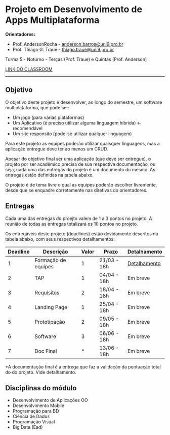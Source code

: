 # Projeto em Desenvolvimento de Apps Multiplataforma

**Orientadores:**

- Prof. AndersonRocha - anderson.barros@uni9.pro.br
- Prof. Thiago G. Traue - thiago.traue@uni9.pro.br

Turma 5 - Noturno - Terças (Prof. Traue) e Quintas (Prof. Anderson)

[LINK DO CLASSROOM](https://classroom.google.com/c/NTkzODczOTQ4ODg0?cjc=qu57mta)

***

## Objetivo

O objetivo deste projeto é desenvolver, ao longo do semestre, um software multiplataforma, que pode ser:

- Um jogo (para várias plataformas)
- Um Aplicativo (é preciso utilizar alguma linguagem híbrida) <- recomendável
- Um site responsito (pode-se utilizar qualquer linguagem)

Para este projeto as equipes poderão utilizar quaisquer linguagens, mas a aplicação entregue deve ter ao menos um CRUD.

Apesar do objetivo final ser uma aplicação (que deve ser entregue), o projeto por ser acadêmico precisa de sua respectiva documentação, ou seja, cada uma das entregas do projeto é um documento do mesmo. As entregas estão definidas na tabela abaixo.

O projeto é de tema livre o qual as equipes poderão escolher livremente, desde que se enquadre corretamente nas diretivas do orientadores.

## Entregas

Cada uma das entregas do proejto valem de 1 a 3 pontos no projeto. A reunião de todas as entregas totalizará os 10 pontos no projeto.

Os entregáveis deste projeto (deadlines) estão devidamente descritos na tabela abaixo, com seus respectivos detalhamentos:

| Deadline | Descrição           | Valor | Prazo       | Detalhamento |
|----------|---------------------|-------|-------------|--------------|
| 1        | Formação de equipes | 1     | 21/03 - 18h | [Detalhamento](https://docs.google.com/document/d/1NHa2U_pusD-dLKR5ILqq1tdlrHMfC20GRO-Zj5Bt6Ww/) |
| 2        | TAP                 | 1     | 04/04 - 18h | Em breve     |
| 3        | Requisitos          | 2     | 18/04 - 18h | Em breve     |
| 4        | Landing Page        | 1     | 25/04 - 18h | Em breve     |
| 5        | Prototipação        | 2     | 09/05 - 18h | Em breve     |
| 6        | Software            | 3     | 06/06 - 18h | Em breve     |
| 7        | Doc Final           | *     | 13/06 - 18h | Em breve     |

*A documentação final é a entrega que faz a validação da pontuação total do do projeto. Vide detalhamento.

## Disciplinas do módulo

- Desenvolvimento de Aplicações OO
- Desenvolvimento Mobile
- Programação para BD
- Ciência de Dados
- Programação Visual
- Big Data (Ead)
